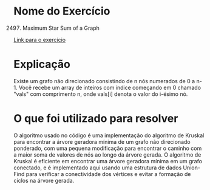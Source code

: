 # Nome do Exercício 
2497. Maximum Star Sum of a Graph

[Link para o exercício](https://leetcode.com/problems/maximum-star-sum-of-a-graph/)

# Explicação

Existe um grafo não direcionado consistindo de n nós numerados de 0 a n-1. Você recebe um array de inteiros com índice começando em 0 chamado "vals" com comprimento n, onde vals[i] denota o valor do i-ésimo nó.

# O que foi utilizado para resolver

O algoritmo usado no código é uma implementação do algoritmo de Kruskal para encontrar a árvore geradora mínima de um grafo não direcionado ponderado, com uma pequena modificação para encontrar o caminho com a maior soma de valores de nós ao longo da árvore gerada. O algoritmo de Kruskal é eficiente em encontrar uma árvore geradora mínima em um grafo conectado, e é implementado aqui usando uma estrutura de dados Union-Find para verificar a conectividade dos vértices e evitar a formação de ciclos na árvore gerada.